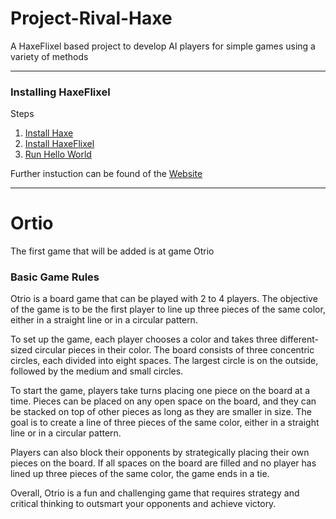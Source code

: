 # Project-Rival-Haxe
A HaxeFlixel based project to develop AI players for simple games using a variety of methods  

---

### Installing HaxeFlixel

Steps
1. [Install Haxe](https://haxe.org/download)
2. [Install HaxeFlixel](https://haxeflixel.com/documentation/install-haxeflixel)
3. [Run Hello World](https://haxeflixel.com/documentation/hello-world)

Further instuction can be found of the [Website](https://haxeflixel.com/documentation/getting-started/)

---

# Ortio
The first game that will be added is at game Otrio

### Basic Game Rules
Otrio is a board game that can be played with 2 to 4 players. The objective of the game is to be the first player to line up three pieces of the same color, either in a straight line or in a circular pattern.

To set up the game, each player chooses a color and takes three different-sized circular pieces in their color. The board consists of three concentric circles, each divided into eight spaces. The largest circle is on the outside, followed by the medium and small circles.

To start the game, players take turns placing one piece on the board at a time. Pieces can be placed on any open space on the board, and they can be stacked on top of other pieces as long as they are smaller in size. The goal is to create a line of three pieces of the same color, either in a straight line or in a circular pattern.

Players can also block their opponents by strategically placing their own pieces on the board. If all spaces on the board are filled and no player has lined up three pieces of the same color, the game ends in a tie.

Overall, Otrio is a fun and challenging game that requires strategy and critical thinking to outsmart your opponents and achieve victory.

